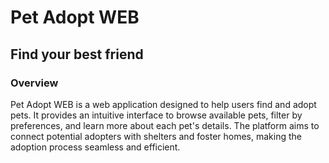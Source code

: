 # Pet Adopt WEB

## Find your best friend

### Overview

Pet Adopt WEB is a web application designed to help users find and adopt pets. It provides an intuitive interface to browse available pets, filter by preferences, and learn more about each pet's details. The platform aims to connect potential adopters with shelters and foster homes, making the adoption process seamless and efficient.